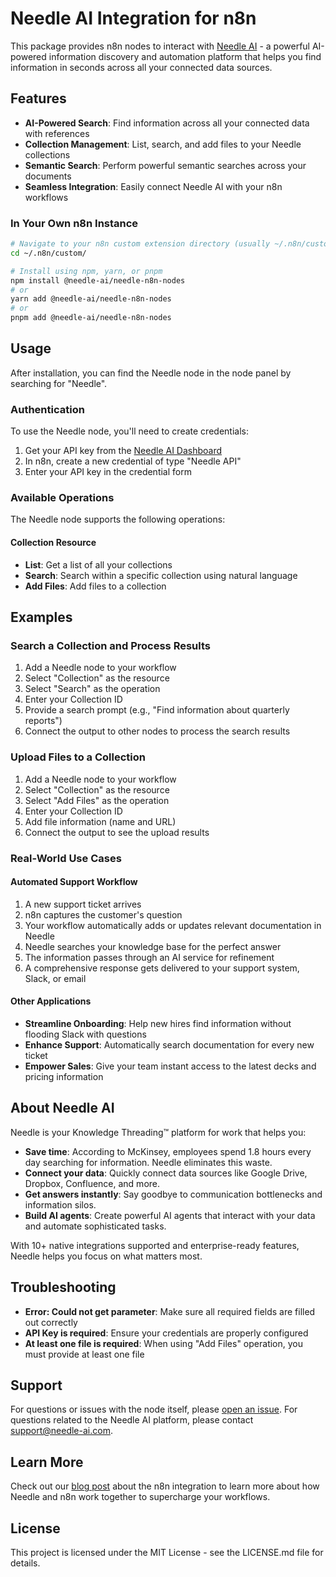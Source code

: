 # Needle AI Integration for n8n

This package provides n8n nodes to interact with [Needle AI](https://needle-ai.com) - a powerful AI-powered information discovery and automation platform that helps you find information in seconds across all your connected data sources.

## Features

- **AI-Powered Search**: Find information across all your connected data with references
- **Collection Management**: List, search, and add files to your Needle collections
- **Semantic Search**: Perform powerful semantic searches across your documents
- **Seamless Integration**: Easily connect Needle AI with your n8n workflows

### In Your Own n8n Instance

```bash
# Navigate to your n8n custom extension directory (usually ~/.n8n/custom/)
cd ~/.n8n/custom/

# Install using npm, yarn, or pnpm
npm install @needle-ai/needle-n8n-nodes
# or
yarn add @needle-ai/needle-n8n-nodes
# or
pnpm add @needle-ai/needle-n8n-nodes
```

## Usage

After installation, you can find the Needle node in the node panel by searching for "Needle".

### Authentication

To use the Needle node, you'll need to create credentials:

1. Get your API key from the [Needle AI Dashboard](https://app.needle-ai.com)
2. In n8n, create a new credential of type "Needle API"
3. Enter your API key in the credential form

### Available Operations

The Needle node supports the following operations:

#### Collection Resource

- **List**: Get a list of all your collections
- **Search**: Search within a specific collection using natural language
- **Add Files**: Add files to a collection

## Examples

### Search a Collection and Process Results

1. Add a Needle node to your workflow
2. Select "Collection" as the resource
3. Select "Search" as the operation
4. Enter your Collection ID
5. Provide a search prompt (e.g., "Find information about quarterly reports")
6. Connect the output to other nodes to process the search results

### Upload Files to a Collection

1. Add a Needle node to your workflow
2. Select "Collection" as the resource
3. Select "Add Files" as the operation
4. Enter your Collection ID
5. Add file information (name and URL)
6. Connect the output to see the upload results

### Real-World Use Cases

#### Automated Support Workflow

1. A new support ticket arrives
2. n8n captures the customer's question
3. Your workflow automatically adds or updates relevant documentation in Needle
4. Needle searches your knowledge base for the perfect answer
5. The information passes through an AI service for refinement
6. A comprehensive response gets delivered to your support system, Slack, or email

#### Other Applications

- **Streamline Onboarding**: Help new hires find information without flooding Slack with questions
- **Enhance Support**: Automatically search documentation for every new ticket
- **Empower Sales**: Give your team instant access to the latest decks and pricing information

## About Needle AI

Needle is your Knowledge Threading™ platform for work that helps you:

- **Save time**: According to McKinsey, employees spend 1.8 hours every day searching for information. Needle eliminates this waste.
- **Connect your data**: Quickly connect data sources like Google Drive, Dropbox, Confluence, and more.
- **Get answers instantly**: Say goodbye to communication bottlenecks and information silos.
- **Build AI agents**: Create powerful AI agents that interact with your data and automate sophisticated tasks.

With 10+ native integrations supported and enterprise-ready features, Needle helps you focus on what matters most.

## Troubleshooting

- **Error: Could not get parameter**: Make sure all required fields are filled out correctly
- **API Key is required**: Ensure your credentials are properly configured
- **At least one file is required**: When using "Add Files" operation, you must provide at least one file

## Support

For questions or issues with the node itself, please [open an issue](https://github.com/needle-ai/n8n-nodes-needle/issues).
For questions related to the Needle AI platform, please contact [support@needle-ai.com](mailto:support@needle-ai.com).

## Learn More

Check out our [blog post](https://blog.needle-ai.com/p/n8n-x-needle-supercharge-your-workflows) about the n8n integration to learn more about how Needle and n8n work together to supercharge your workflows.

## License

This project is licensed under the MIT License - see the LICENSE.md file for details.

